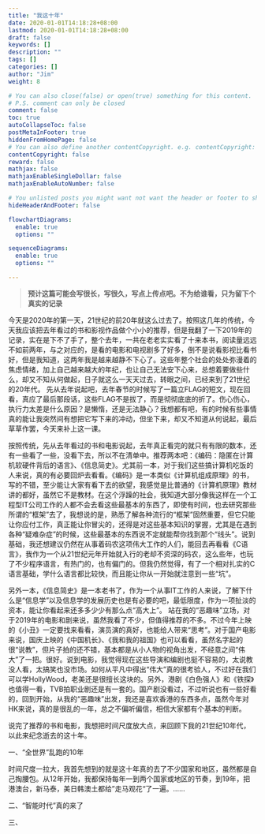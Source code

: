 ```yaml
---
title: "我这十年"
date: 2020-01-01T14:18:28+08:00
lastmod: 2020-01-01T14:18:28+08:00
draft: false
keywords: []
description: ""
tags: []
categories: []
author: "Jim"
weight: 8

# You can also close(false) or open(true) something for this content.
# P.S. comment can only be closed
comment: false
toc: true
autoCollapseToc: false
postMetaInFooter: true
hiddenFromHomePage: false
# You can also define another contentCopyright. e.g. contentCopyright: "This is another copyright."
contentCopyright: false
reward: false
mathjax: false
mathjaxEnableSingleDollar: false
mathjaxEnableAutoNumber: false

# You unlisted posts you might want not want the header or footer to show
hideHeaderAndFooter: false

flowchartDiagrams:
  enable: true
  options: ""

sequenceDiagrams: 
  enable: true
  options: ""

---
```


<!--more-->

> **预计这篇可能会写很长，写很久，写点上传点吧。不为给谁看，只为留下个真实的记录**

今天是2020年的第一天，21世纪的前20年就这么过去了。按照这几年的传统，今天我应该把去年看过的书和影视作品做个小小的推荐，但是我翻了一下2019年的记录，实在是下不了手了，整个去年，一共在老老实实看了十来本书，阅读量远远不如前两年，与之对应的，是看的电影和电视剧多了好多，倒不是说看影视比看书好，但是我知道，这两年我是越来越静不下心了。这些年整个社会的处处弥漫着的焦虑情绪，加上自己越来越大的年纪，也让自己无法安下心来，总想着要做些什么，却又不知从何做起，日子就这么一天天过去，转眼之间，已经来到了21世纪的20年代。
先从去年说起吧，去年春节的时候写了一篇立FLAG的短文，现在回看，真应了最后那段话，这些FLAG不是拔了，而是彻彻底底的折了。伤心伤心，执行力太差是什么原因？是懒惰，还是无法静心？我想都有吧，有的时候有些事情真的能让我突然间有想把它写下来的冲动，但坐下来，却又不知道从何说起，最后草草作罢，今天来补上这一课。

按照传统，先从去年看过的书和电影说起，去年真正看完的就只有有限的数本，还有一些看了一些，没看下去，所以不在清单中。推荐两本吧：《编码：隐匿在计算机软硬件背后的语言》、《信息简史》。尤其前一本，对于我们这些搞计算机吃饭的人来说，真的有必要回炉去看看。《编码》是一本类似《计算机组成原理》的书，写的不错，至少能让大家有看下去的欲望，我感觉是比普通的《计算机原理》教材讲的都好，虽然它不是教材。在这个浮躁的社会，我知道大部分像我这样在一个工程型IT公司工作的人都不会去看这些最基本的东西了，即使有时间，也去研究那些所谓的“框架”去了，我想说的是，熟悉了解各种流行的“框架”固然重要，但它只能让你应付工作，真正能让你冒尖的，还得是对这些基本知识的掌握，尤其是在遇到各种“疑难杂症”的时候，这些最基本的东西说不定就能帮你找到那个“线头”。说到基础，我还想建议仍然在从事着码农这项伟大工作的人们，能回去再看看《C语言》，我作为一个从21世纪元年开始就入行的老却不资深的码农，这么些年，也玩了不少程序语言，有热门的，也有偏门的。但我仍然觉得，有了一个相对扎实的C语言基础，学什么语言都比较快，而且能让你从一开始就注意到一些“坑”。

另外一本，《信息简史》是一本老书了，作为一个从事IT工作的人来说，了解下什么是“信息学”以及信息学的发展历史也是有必要的吧，最低限度，作为一项扯淡的资本，能让你看起来还多多少少有那么点“高大上”。
站在我的“恶趣味”立场，对于2019年的电影和剧来说，虽然我看了不少，但值得推荐的不多。不过今年上映的《小丑》一定要找来看看，演员演的真好，也能给人带来“思考”。对于国产电影来说，国庆上映的《中国机长》、《我和我的祖国》也可以看看，虽然名字起的很“说教”，但片子拍的还不错，基本都是从小人物的视角出发，不经意之间“伟大”了一把。很好。说到电影，我觉得现在这些导演和编剧也挺不容易的，太说教没人看，太搞笑也没市场。如何从平凡中得出“伟大”真的很考验人，不过好在我们可以学HollyWood，老美还是很擅长这块的。另外，港剧《白色强人》和《铁探》也值得一看，TVB拍职业剧还是有一套的。国产剧没看过，不过听说也有一些好看的，回到开始，从我的“恶趣味”出发，我还是喜欢香港的东西多点，虽然今年对HK来说，真的是很乱的一年，总之不偏听偏信，相信大家都有个基本的判断。

说完了推荐的书和电影，我想把时间尺度放大点，来回顾下我的21世纪10年代，以此来纪念逝去的这十年。

一、“全世界”乱跑的10年

时间尺度一拉大，我首先想到的就是这十年真的去了不少国家和地区，虽然都是自己掏腰包。从12年开始，我都保持每年一到两个国家或地区的节奏，到19年，把港澳台，新马泰，美日韩澳土都给”走马观花“了一遍。......

二、“智能时代”真的来了

三、

